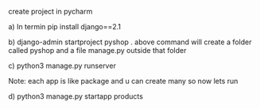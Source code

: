 
create project in pycharm

 a)  In termin pip install django==2.1

 b) django-admin startproject pyshop .
above command will create a folder called pyshop and a file manage.py outside that folder

 c) python3 manage.py runserver

Note: each app is like package and u can create many so now lets run

d) python3 manage.py startapp products